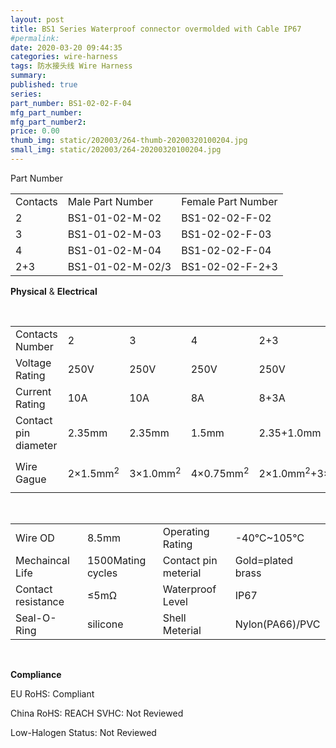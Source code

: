 ```yaml
---
layout: post
title: BS1 Series Waterproof connector overmolded with Cable IP67
#permalink: 
date: 2020-03-20 09:44:35
categories: wire-harness
tags: 防水接头线 Wire Harness
summary: 
published: true 
series: 
part_number: BS1-02-02-F-04
mfg_part_number: 
mfg_part_number2: 
price: 0.00
thumb_img: static/202003/264-thumb-20200320100204.jpg
small_img: static/202003/264-20200320100204.jpg
---
```



Part Number
<table class="ke-zeroborder" width="100%" cellspacing="1" cellpadding="4" border="0">
	<tbody>
		<tr>
			<td>
				Contacts
			</td>
			<td>
				Male Part Number
			</td>
			<td>
				Female Part Number
			</td>
		</tr>
		<tr>
			<td>
				2
			</td>
			<td>
				BS1-01-02-M-02
			</td>
			<td>
				BS1-02-02-F-02
			</td>
		</tr>
		<tr>
			<td>
				3
			</td>
			<td>
				BS1-01-02-M-03
			</td>
			<td>
				BS1-02-02-F-03
			</td>
		</tr>
		<tr>
			<td>
				4
			</td>
			<td>
				BS1-01-02-M-04
			</td>
			<td>
				BS1-02-02-F-04
			</td>
		</tr>
		<tr>
			<td>
				2+3
			</td>
			<td>
				BS1-01-02-M-02/3
			</td>
			<td>
				BS1-02-02-F-2+3
			</td>
		</tr>
	</tbody>
</table>
<p>
	<strong>Physical</strong> &amp; <strong>Electrical</strong> 
</p>
<p>
	<br />
</p>
<table class="ke-zeroborder" width="100%" cellspacing="1" cellpadding="4" border="0">
	<tbody>
		<tr>
			<td>
				Contacts Number
			</td>
			<td>
				2
			</td>
			<td>
				3
			</td>
			<td>
				4
			</td>
			<td>
				2+3
			</td>
		</tr>
		<tr>
			<td>
				Voltage Rating
			</td>
			<td>
				250V
			</td>
			<td>
				250V
			</td>
			<td>
				250V
			</td>
			<td>
				250V
			</td>
		</tr>
		<tr>
			<td>
				Current Rating
			</td>
			<td>
				10A
			</td>
			<td>
				10A
			</td>
			<td>
				8A
			</td>
			<td>
				8+3A
			</td>
		</tr>
		<tr>
			<td>
				Contact pin diameter
			</td>
			<td>
				2.35mm
			</td>
			<td>
				2.35mm
			</td>
			<td>
				1.5mm
			</td>
			<td>
				2.35+1.0mm
			</td>
		</tr>
		<tr>
			<td>
				Wire Gague
			</td>
			<td>
				2×1.5mm<sup>2</sup> 
			</td>
			<td>
				3×1.0mm<sup>2</sup> 
			</td>
			<td>
				4×0.75mm<sup>2</sup> 
			</td>
			<td>
				<p>
					2×1.0mm<sup>2</sup>+3×0.3mm<sup>2</sup> 
				</p>
			</td>
		</tr>
	</tbody>
</table>
<p>
	<br />
</p>
<table class="ke-zeroborder" width="100%" cellspacing="1" cellpadding="4" border="0">
	<tbody>
		<tr>
			<td>
				Wire OD
			</td>
			<td>
				8.5mm
			</td>
			<td>
				Operating Rating
			</td>
			<td>
				-40℃~105℃
			</td>
		</tr>
		<tr>
			<td>
				Mechaincal Life
			</td>
			<td>
				1500Mating cycles
			</td>
			<td>
				Contact pin meterial
			</td>
			<td>
				Gold=plated brass
			</td>
		</tr>
		<tr>
			<td>
				Contact resistance
			</td>
			<td>
				≤5mΩ
			</td>
			<td>
				Waterproof Level
			</td>
			<td>
				IP67
			</td>
		</tr>
		<tr>
			<td>
				Seal-O-Ring
			</td>
			<td>
				silicone
			</td>
			<td>
				Shell Meterial
			</td>
			<td>
				Nylon(PA66)/PVC
			</td>
		</tr>
	</tbody>
</table>
<p>
	<strong><br />
</strong> 
</p>
<p>
	<strong>Compliance</strong> 
</p>
<p>
	EU RoHS: Compliant
</p>
<p>
	China RoHS:
  REACH SVHC: Not Reviewed
</p>
<p>
	Low-Halogen Status: Not Reviewed
</p>
